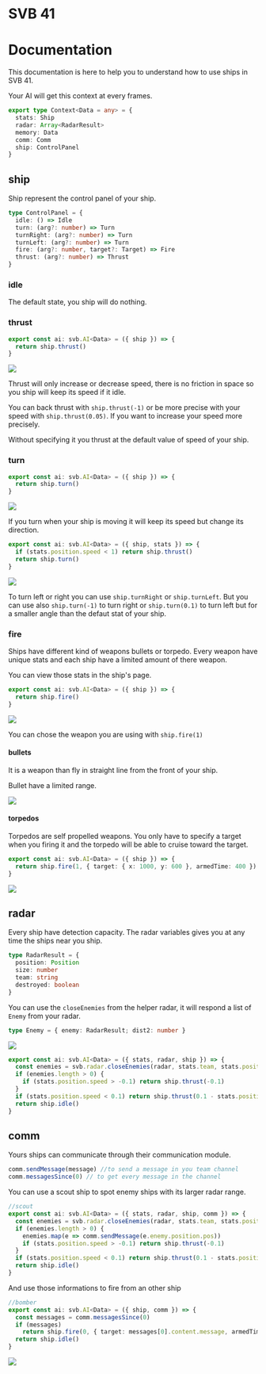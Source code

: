 # SVB 41

# Documentation

This documentation is here to help you to understand how to use ships in SVB 41.

Your AI will get this context at every frames.

```typescript
export type Context<Data = any> = {
  stats: Ship
  radar: Array<RadarResult>
  memory: Data
  comm: Comm
  ship: ControlPanel
}
```

## ship

Ship represent the control panel of your ship.

```typescript
type ControlPanel = {
  idle: () => Idle
  turn: (arg?: number) => Turn
  turnRight: (arg?: number) => Turn
  turnLeft: (arg?: number) => Turn
  fire: (arg?: number, target?: Target) => Fire
  thrust: (arg?: number) => Thrust
}
```

### idle

The default state, you ship will do nothing.

### thrust

```typescript
export const ai: svb.AI<Data> = ({ ship }) => {
  return ship.thrust()
}
```

<img src='./img/thrust.gif'>

Thrust will only increase or decrease speed, there is no friction in space so you ship will keep its speed if it idle.

You can back thrust with `ship.thrust(-1)` or be more precise with your speed with `ship.thrust(0.05)`. If you want to increase your speed more precisely.

Without specifying it you thrust at the default value of speed of your ship.

### turn

```typescript
export const ai: svb.AI<Data> = ({ ship }) => {
  return ship.turn()
}
```

<img src='./img/turn.gif'>

If you turn when your ship is moving it will keep its speed but change its direction.

```typescript
export const ai: svb.AI<Data> = ({ ship, stats }) => {
  if (stats.position.speed < 1) return ship.thrust()
  return ship.turn()
}
```

<img src='./img/turn2.gif'>

To turn left or right you can use `ship.turnRight` or `ship.turnLeft`.
But you can use also `ship.turn(-1)` to turn right or `ship.turn(0.1)` to turn left but for a smaller angle than the defaut stat of your ship.

### fire

Ships have different kind of weapons bullets or torpedo. Every weapon have unique stats and each ship have a limited amount of there weapon.

You can view those stats in the ship's page.

```typescript
export const ai: svb.AI<Data> = ({ ship }) => {
  return ship.fire()
}
```

<img src='./img/bullet.gif'>

You can chose the weapon you are using with `ship.fire(1)`

#### bullets

It is a weapon than fly in straight line from the front of your ship.

Bullet have a limited range.

<img src='./img/bullets.gif'>

#### torpedos

Torpedos are self propelled weapons. You only have to specify a target when you firing it and the torpedo will be able to cruise toward the target.

```typescript
export const ai: svb.AI<Data> = ({ ship }) => {
  return ship.fire(1, { target: { x: 1000, y: 600 }, armedTime: 400 })
}
```

<img src='./img/torpedo.gif'>

## radar

Every ship have detection capacity. The radar variables gives you at any time the ships near you ship.

```typescript
type RadarResult = {
  position: Position
  size: number
  team: string
  destroyed: boolean
}
```

You can use the `closeEnemies` from the helper radar, it will respond a list of `Enemy` from your radar.

```typescript
type Enemy = { enemy: RadarResult; dist2: number }
```

<img src='./img/radar.gif'>

```typescript
export const ai: svb.AI<Data> = ({ stats, radar, ship }) => {
  const enemies = svb.radar.closeEnemies(radar, stats.team, stats.position)
  if (enemies.length > 0) {
    if (stats.position.speed > -0.1) return ship.thrust(-0.1)
  }
  if (stats.position.speed < 0.1) return ship.thrust(0.1 - stats.position.speed)
  return ship.idle()
}
```

## comm

Yours ships can communicate through their communication module.

```typescript
comm.sendMessage(message) //to send a message in you team channel
comm.messagesSince(0) // to get every message in the channel
```

You can use a scout ship to spot enemy ships with its larger radar range.

```typescript
//scout
export const ai: svb.AI<Data> = ({ stats, radar, ship, comm }) => {
  const enemies = svb.radar.closeEnemies(radar, stats.team, stats.position)
  if (enemies.length > 0) {
    enemies.map(e => comm.sendMessage(e.enemy.position.pos))
    if (stats.position.speed > -0.1) return ship.thrust(-0.1)
  }
  if (stats.position.speed < 0.1) return ship.thrust(0.1 - stats.position.speed)
  return ship.idle()
}
```

And use those informations to fire from an other ship

```typescript
//bomber
export const ai: svb.AI<Data> = ({ ship, comm }) => {
  const messages = comm.messagesSince(0)
  if (messages)
    return ship.fire(0, { target: messages[0].content.message, armedTime: 400 })
  return ship.idle()
}
```

<img src='./img/radar2.gif'>
